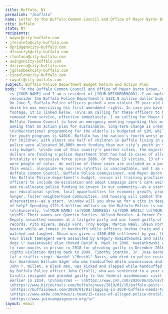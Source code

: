 ```yaml
---
title: Buffalo, NY
permalink: "/buffalo"
name: Letter to the Buffalo Common Council and Office of Mayor Byron Brown
city: Buffalo
state: NY
recipients:
- mayor@city-buffalo.com
- jferoleto@city-buffalo.com
- dpridgen@city-buffalo.com
- dfranczyk@city-buffalo.com
- rfontana@city-buffalo.com
- uwingo@city-buffalo.com
- darivera@city-buffalo.com
- jgolombek@city-buffalo.com
- cscanlon@city-buffalo.com
- rwyatt@city-buffalo.com
subject: Buffalo Police Department Budget Reform and Action Plan
body: "To the Buffalo Common Council and Office of Mayor Byron Brown, \n\nMy name
  is [YOUR NAME] and I am a resident of [YOUR NEIGHBORHOOD]. I am imploring you to
  reconsider the Buffalo Police Department's $121.9 million dollar budget immediately.
  On June 5, Buffalo Police officers pushed a non-violent 75 year old man to the ground
  while he was exercising his first amendment rights. In case you have not seen the
  footage, it is linked below. \n\nI am calling for these officers to be charged and
  removed from service, effective immediately. I am calling for Mayor Brown and the
  Buffalo Common Council to have an emergency meeting regarding this matter. I am
  asking that an action plan for sustainable, long-term change is created and upheld.
  \n\nRecreational programming for the elderly is budgeted at $1M, while the net budget
  for youth programs is $401K. Buffalo has the nation's fourth worst poverty rate
  for children, with almost one half of children in Buffalo living in poverty. The
  police were allocated 30,000% more funding than our city’s youth in the 2019-20
  city budget. \n\nIn one of this country’s poorest cities, the majority of taxpayer
  dollars are funding a police department that has had 15 cases of alleged police
  brutality or excessive force since 2006. Of those 15 victims, 13 of them, or 86%,
  were people of color. An outline of these cases are included as a post-script to
  this email, alongside my sources.\n\nThis is unacceptable, and I am calling on the
  Buffalo Common Council, Buffalo Police Commissioner, and Mayor Byron Brown to reduce
  the Buffalo Police department's budget, revise all training practices for police
  officers to include de-escalation and adopt Campaign Zero's cant wait policies,
  and re-allocate police funding to invest in our community--as a start. Improving
  our educational system, local opportunities for economic growth, programs that fight
  hunger, foster neighborhood communities, and housing will combat the root of these
  altercations--as a start. \n\nHow will you show up for a city in desperate need
  of help? Spending $121.9 million dollars on the Buffalo Police is not the solution.
  \n\nSincerely, \n[YOUR NAME] \n[YOUR ADDRESS] \n[YOUR EMAIL] \n[YOUR PHONE NUMBER]
  \n\nPS: Their names are Quentin Suttles. Wilson Morales. A former Erie County Sheriff's
  Deputy assaulted someone at a tailgate party and was found guilty of falsifying
  records. Pito Rivera. Devin Ford. Troy Hodge. Marcus Neal. Shaun Porter was brutally
  beaten while an inmate in handcuffs while officers Joshua Craig and Anthony D'Agostino
  watched and laughed. Shaun was given a $300,000 settlement by you, the Common Council.
  Four black teenagers were assaulted by Gregory Kwaiatkowski and called \"savage
  dogs.\" Kwaiatowski also choked David N. Mack in 2006. Kwaiatkowski was sentenced
  to four months in prison in 2018 for pleading guilty in December 2016 to a civil
  rights violation dating back to 2009. Timothy Stanton, Jr. Jose Hernandez-Rossy
  (at a traffic stop). Wardel \"Meech\" Davis, who died in police custody. National
  Air Guardsman William Sager who was handcuffed while unconscious and later died.
  John T. Willet, a Black man, was kicked and slapped while handcuffed on the ground
  by Buffalo Police officer John Cirulli, who was sentenced to a year of probation.
  Cirulli resigned and pleaded guilty to two federal misdemeanor civil rights violations
  earlier in 2014. \n\nSources -- \nhttps://www.cnn.com/2020/06/05/us/buffalo-police-suspension-shoving-man-trnd/index.html
  \nhttps://www.bizjournals.com/buffalo/news/2019/01/15/buffalo-posts-the-nations-fourth-worst-poverty.html
  \nhttps://buffalonews.com/2020/01/01/lagging-in-2020-buffalo-needs-to-close-gaps-to-prosper-by-2030/
  \nhttps://www.wkbw.com/news/i-team/15-cases-of-alleged-police-brutality-excessive-force-in-wny-since-2006
  \nhttps://www.joincampaignzero.org/\n"
layout: email
---
```


